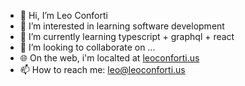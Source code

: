 - 👋 Hi, I’m Leo Conforti
- 👀 I’m interested in learning software development
- 🌱 I’m currently learning typescript + graphql + react
- 💞️ I’m looking to collaborate on ...
- 🌐 On the web, i'm localted at [leoconforti.us](http://leoconforti.us)
- 📫 How to reach me: leo@leoconforti.us

<!---
leonitousconforti/leonitousconforti is a ✨ special ✨ repository because its `README.md` (this file) appears on your GitHub profile.
You can click the Preview link to take a look at your changes.
--->
